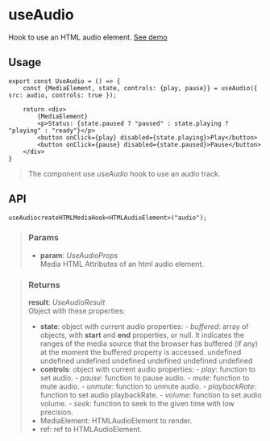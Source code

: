 # useAudio
Hook to use an HTML audio element. [See demo](https://nDriaDev.io/react-tools/#/hooks/api-dom/useAudio)

## Usage

```tsx
export const UseAudio = () => {
	const {MediaElement, state, controls: {play, pause}} = useAudio({ src: audio, controls: true });

	return <div>
		{MediaElement}
		<p>Status: {state.paused ? "paused" : state.playing ? "playing" : "ready"}</p>
		<button onClick={play} disabled={state.playing}>Play</button>
		<button onClick={pause} disabled={state.paused}>Pause</button>
	</div>
}

```

> The component use _useAudio_ hook to use an audio track.


## API

```tsx
useAudiocreateHTMLMediaHook<HTMLAudioElement>("audio");
```

> ### Params
>
> - __param__: _UseAudioProps_  
Media HTML Attributes of an html audio element.
>

> ### Returns
>
> __result__:  _UseAudioResult_  
> Object with these properties:
> - __state__: object with current audio properties:
> 		- _buffered_: array of objects, with __start__ and __end__ properties, or null. It indicates the ranges of the media source that the browser has buffered (if any) at the moment the buffered property is accessed.
> undefined
> undefined
> undefined
> undefined
> undefined
> undefined
> undefined
> - __controls__: object with current audio properties:
> 		- _play_: function to set audio.
> 		- _pause_: function to pause audio.
> 		- _mute_: function to mute audio.
> 		- _unmute_: function to unmute audio.
> 		- _playbackRate_: function to set audio playbackRate.
> 		- _volume_: function to set audio volume.
> 		- _seek_: function to seek to the given time with low precision.
> - MediaElement: HTMLAudioElement to render.
> - ref: ref to HTMLAudioElement.
>